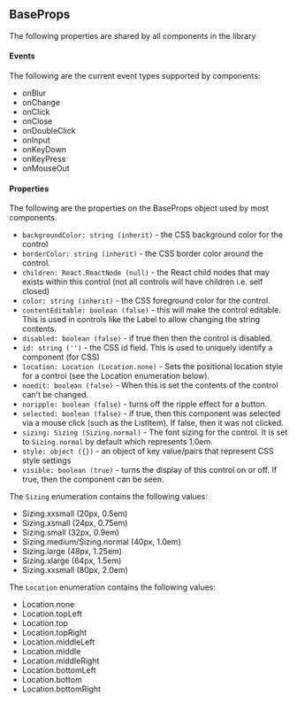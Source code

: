 <a name="module_BaseProps"></a>

## BaseProps
The following properties are shared by all components in the library

#### Events
The following are the current event types supported by components:

- onBlur
- onChange
- onClick
- onClose
- onDoubleClick
- onInput
- onKeyDown
- onKeyPress
- onMouseOut

#### Properties
The following are the properties on the BaseProps object used by most
components.

- `backgroundColor: string (inherit)` - the CSS background color for the control
- `borderColor: string (inherit)` - the CSS border color around the control.
- `children: React.ReactNode (null)` - the React child nodes that may exists
within this control (not all controls will have children i.e. self closed)
- `color: string (inherit)` - the CSS foreground color for the control.
- `contentEditable: boolean (false)` - this will make the control editable.  This
is used in controls like the Label to allow changing the string contents.
- `disabled: boolean (false)` - if true then then the control is disabled.
- `id: string ('')` - the CSS id field.  This is used to uniquely identify a
component (for CSS)
- `location: Location (Location.none)` - Sets the positional location style for a
control (see the Location enumeration below).
- `noedit: boolean (false)` - When this is set the contents of the control can't be
changed.
- `noripple: boolean (false)` - turns off the ripple effect for a button.
- `selected: boolean (false)` - if true, then this component was selected via a
mouse click (such as the ListItem).  If false, then it was not clicked.
- `sizing: Sizing (Sizing.normal)` - The font sizing for the control.  It is set to
`Sizing.normal` by default which represents 1.0em.
- `style: object ({})` - an object of key value/pairs that represent CSS style
settings
- `visible: boolean (true)` - turns the display of this control on or off.  If true,
then the component can be seen.

The `Sizing` enumeration contains the following values:

- Sizing.xxsmall (20px, 0.5em)
- Sizing.xsmall (24px, 0.75em)
- Sizing.small (32px, 0.9em)
- Sizing.medium/Sizing.normal (40px, 1.0em)
- Sizing.large (48px, 1.25em)
- Sizing.xlarge (64px, 1.5em)
- Sizing.xxsmall (80px, 2.0em)

The `Location` enumeration contains the following values:

- Location.none
- Location.topLeft
- Location.top
- Location.topRight
- Location.middleLeft
- Location.middle
- Location.middleRight
- Location.bottomLeft
- Location.bottom
- Location.bottomRight

